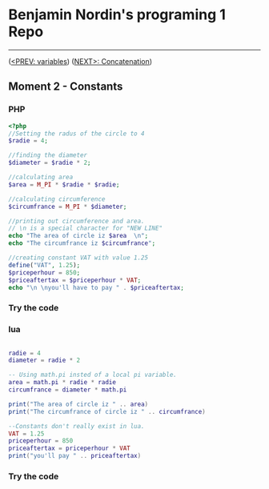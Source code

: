 #  Benjamin Nordin's programing 1 Repo #

***
([<PREV: variables](./variables.md)) ([NEXT\>: Concatenation](./concatenation.md))

##  Moment 2 - Constants ##

### PHP ###
``` PHP
<?php
//Setting the radus of the circle to 4
$radie = 4;

//finding the diameter
$diameter = $radie * 2;

//calculating area
$area = M_PI * $radie * $radie;

//calculating circumference
$circumfrance = M_PI * $diameter;

//printing out circumference and area.
// \n is a special character for "NEW LINE"
echo "The area of circle iz $area  \n";
echo "The circumfrance iz $circumfrance";

//creating constant VAT with value 1.25
define("VAT", 1.25);
$priceperhour = 850;
$priceaftertax = $priceperhour * VAT;
echo "\n \nyou'll have to pay " . $priceaftertax;
```
### Try the code ###

<script src="//repl.it/embed/Kuv6/3.js"></script>

### lua ###

```lua

radie = 4
diameter = radie * 2

-- Using math.pi insted of a local pi variable.
area = math.pi * radie * radie
circumfrance = diameter * math.pi

print("The area of circle iz " .. area)
print("The circumfrance of circle iz " .. circumfrance)

--Constants don't really exist in lua.
VAT = 1.25
priceperhour = 850
priceaftertax = priceperhour * VAT
print("you'll pay " .. priceaftertax)
```
### Try the code ###

<script src="//repl.it/embed/KvZH/0.js"></script>
